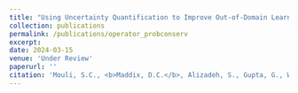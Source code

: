 ```yaml
---
title: "Using Uncertainty Quantification to Improve Out-of-Domain Learning for PDEs"
collection: publications
permalink: /publications/operator_probconserv
excerpt:
date: 2024-03-15
venue: 'Under Review'
paperurl: ''
citation: 'Mouli, S.C., <b>Maddix, D.C.</b>, Alizadeh, S., Gupta, G., Wang, Y., Stuart, A., Mahoney, M.W. (2024). &quot;Using Uncertainty Quantification to Improve Out-of-Domain Learning for PDEs.&quot; <i>Under Review</i>.'
---
```

